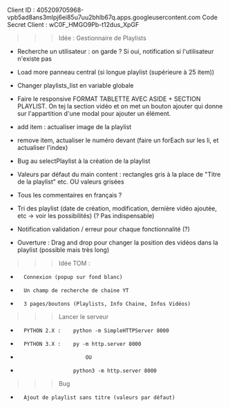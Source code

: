 Client ID : 405209705968-vpb5ad8ans3mlpj6ei85u7uu2bhlb67q.apps.googleusercontent.com
Code Secret Client : wC0F_HMGO9Pb-t12dus_XpGF

>>> Idée : Gestionnaire de Playlists
- Recherche un utilisateur : on garde ? Si oui, notification si l'utilisateur n'existe pas
- Load more panneau central (si longue playlist (supérieure à 25 item))
- Changer playlists_list en variable globale
- Faire le responsive
 FORMAT TABLETTE AVEC ASIDE + SECTION PLAYLIST. On tej la section vidéo et on met un bouton ajouter qui donne sur l'appartition d'une modal pour ajouter un élément.
- add item : actualiser image de la playlist
- remove item, actualiser le numéro devant (faire un forEach sur les li, et actualiser l'index)
- Bug au selectPlaylist à la création de la playlist

- Valeurs par défaut du main content : rectangles gris à la place de "Titre de la playlist" etc. OU valeurs grisées

- Tous les commentaires en français ?
- Tri des playlist (date de création, modification, dernière vidéo ajoutée, etc -> voir les possibilités) (? Pas indispensable)
- Notification validation / erreur pour chaque fonctionnalité (?)

- Ouverture : Drag and drop pour changer la position des vidéos dans la playlist (possible mais très long)

>>> Idée TOM :
-		Connexion (popup sur fond blanc)
-		Un champ de recherche de chaine YT
-		3 pages/boutons (Playlists, Info Chaine, Infos Vidéos)


>>> Lancer le serveur
- 		PYTHON 2.X : 	python -m SimpleHTTPServer 8000
-		PYTHON 3.X : 	py -m http.server 8000
-							OU
-						python3 -m http.server 8000


>>> Bug
-		Ajout de playlist sans titre (valeurs par défaut)
